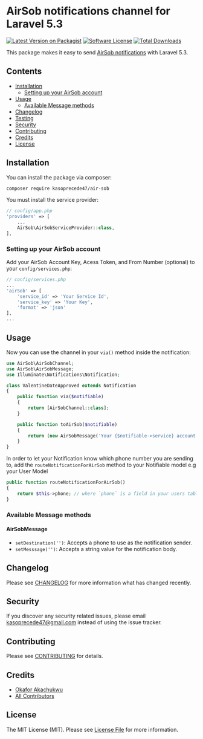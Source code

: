 # AirSob notifications channel for Laravel 5.3

[![Latest Version on Packagist](https://img.shields.io/packagist/v/kasoprecede47/air-sob.svg?style=flat-square)](https://packagist.org/packages/kasoprecede47/air-sob)
[![Software License](https://img.shields.io/badge/license-MIT-brightgreen.svg?style=flat-square)](LICENSE.md)
[![Total Downloads](https://img.shields.io/packagist/dt/kasoprecede47/air-sob.svg?style=flat-square)](https://packagist.org/packages/kasoprecede47/air-sob)

This package makes it easy to send [AirSob notifications](https://airsob.com/) with  Laravel 5.3.

## Contents

- [Installation](#installation)
    - [Setting up your AirSob account](#setting-up-your-AirSob-account)
- [Usage](#usage)
    - [Available Message methods](#available-message-methods)
- [Changelog](#changelog)
- [Testing](#testing)
- [Security](#security)
- [Contributing](#contributing)
- [Credits](#credits)
- [License](#license)

## Installation

You can install the package via composer:

``` bash
composer require kasoprecede47/air-sob
```

You must install the service provider:

```php
// config/app.php
'providers' => [
    ...
    AirSob\AirSobServiceProvider::class,
],
```

### Setting up your AirSob account

Add your AirSob Account Key, Acess Token, and From Number (optional) to your `config/services.php`:

```php
// config/services.php
...
'airSob' => [
    'service_id' => 'Your Service Id',
    'service_key' => 'Your Key',
    'format' => 'json'
],
...
```

## Usage

Now you can use the channel in your `via()` method inside the notification:

``` php
use AirSob\AirSobChannel;
use AirSob\AirSobMessage;
use Illuminate\Notifications\Notification;

class ValentineDateApproved extends Notification
{
    public function via($notifiable)
    {
        return [AirSobChannel::class];
    }

    public function toAirSob($notifiable)
    {
        return (new AirSobMessage('Your {$notifiable->service} account was approved!'));
    }
}
```

In order to let your Notification know which phone number you are sending to, add the `routeNotificationForAirSob` method to your Notifiable model e.g your User Model

```php
public function routeNotificationForAirSob()
{
    return $this->phone; // where `phone` is a field in your users table;
}
```

### Available Message methods

#### AirSobMessage

- `setDestination('')`: Accepts a phone to use as the notification sender.
- `setMesssage('')`: Accepts a string value for the notification body.

## Changelog

Please see [CHANGELOG](CHANGELOG.md) for more information what has changed recently.


## Security

If you discover any security related issues, please email kasoprecede47@gmail.com instead of using the issue tracker.

## Contributing

Please see [CONTRIBUTING](CONTRIBUTING.md) for details.

## Credits

- [Okafor Akachukwu](https://github.com/kasoprecede47)
- [All Contributors](../../contributors)

## License

The MIT License (MIT). Please see [License File](LICENSE.md) for more information.
